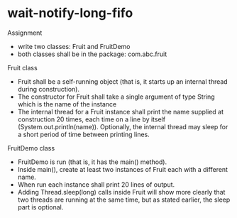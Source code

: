 # wait-notify-long-fifo

Assignment
 - write two classes: Fruit and FruitDemo
 - both classes shall be in the package: com.abc.fruit

Fruit class
 - Fruit shall be a self-running object (that is, it starts up an internal thread during construction).
 - The constructor for Fruit shall take a single argument of type String which is the name of the instance
 - The internal thread for a Fruit instance shall print the name supplied at construction 20 times, each time on a line by itself (System.out.println(name)). Optionally, the internal thread may sleep for a short period of time between printing lines.

FruitDemo class
 - FruitDemo is run (that is, it has the main() method).
 - Inside main(), create at least two instances of Fruit each with a different name.
 - When run each instance shall print 20 lines of output.
 - Adding Thread.sleep(long) calls inside Fruit will show more clearly that two threads are running at the same time, but as stated earlier, the sleep part is optional.
